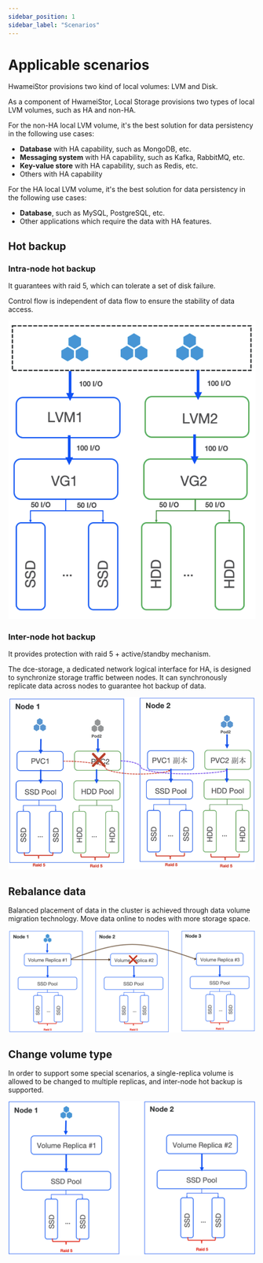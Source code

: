 ```yaml
---
sidebar_position: 1
sidebar_label: "Scenarios"
---
```


# Applicable scenarios

HwameiStor provisions two kind of local volumes: LVM and Disk.

As a component of HwameiStor, Local Storage provisions two types of local LVM volumes, such as HA and non-HA.

For the non-HA local LVM volume, it's the best solution for data persistency in the following use cases:

- **Database** with HA capability, such as MongoDB, etc.
- **Messaging system** with HA capability, such as Kafka, RabbitMQ, etc.
- **Key-value store** with HA capability, such as Redis, etc.
- Others with HA capability

For the HA local LVM volume, it's the best solution for data persistency in the following use cases:

- **Database**, such as MySQL, PostgreSQL, etc.
- Other applications which require the data with HA features.

## Hot backup

### Intra-node hot backup

It guarantees with raid 5, which can tolerate a set of disk failure.

Control flow is independent of data flow to ensure the stability of data access.

![intra-node hot backup](../img/ioflow.png)

### Inter-node hot backup
It provides protection with raid 5 + active/standby mechanism.

The dce-storage, a dedicated network logical interface for HA, is designed to synchronize storage traffic between nodes. It can synchronously replicate data across nodes to guarantee hot backup of data.

![inter-node hot backup](../img/ha.png)

## Rebalance data

Balanced placement of data in the cluster is achieved through data volume migration technology. Move data online to nodes with more storage space.

![data rebalance](../img/balance.png)

## Change volume type

In order to support some special scenarios, a single-replica volume is allowed to be changed to multiple replicas, and inter-node hot backup is supported.

![volume change](../img/volumechange.png)
